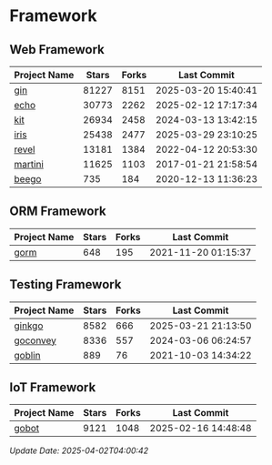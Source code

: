 # Framework

## Web Framework
| Project Name | Stars | Forks | Last Commit |
| ------------ | ----- | ----- | ----------- |
| [gin](https://github.com/gin-gonic/gin) | 81227 | 8151 | 2025-03-20 15:40:41 |
| [echo](https://github.com/labstack/echo) | 30773 | 2262 | 2025-02-12 17:17:34 |
| [kit](https://github.com/go-kit/kit) | 26934 | 2458 | 2024-03-13 13:42:15 |
| [iris](https://github.com/kataras/iris) | 25438 | 2477 | 2025-03-29 23:10:25 |
| [revel](https://github.com/revel/revel) | 13181 | 1384 | 2022-04-12 20:53:30 |
| [martini](https://github.com/go-martini/martini) | 11625 | 1103 | 2017-01-21 21:58:54 |
| [beego](https://github.com/astaxie/beego) | 735 | 184 | 2020-12-13 11:36:23 |

## ORM Framework
| Project Name | Stars | Forks | Last Commit |
| ------------ | ----- | ----- | ----------- |
| [gorm](https://github.com/jinzhu/gorm) | 648 | 195 | 2021-11-20 01:15:37 |

## Testing Framework
| Project Name | Stars | Forks | Last Commit |
| ------------ | ----- | ----- | ----------- |
| [ginkgo](https://github.com/onsi/ginkgo) | 8582 | 666 | 2025-03-21 21:13:50 |
| [goconvey](https://github.com/smartystreets/goconvey) | 8336 | 557 | 2024-03-06 06:24:57 |
| [goblin](https://github.com/franela/goblin) | 889 | 76 | 2021-10-03 14:34:22 |

## IoT Framework
| Project Name | Stars | Forks | Last Commit |
| ------------ | ----- | ----- | ----------- |
| [gobot](https://github.com/hybridgroup/gobot) | 9121 | 1048 | 2025-02-16 14:48:48 |

*Update Date: 2025-04-02T04:00:42*